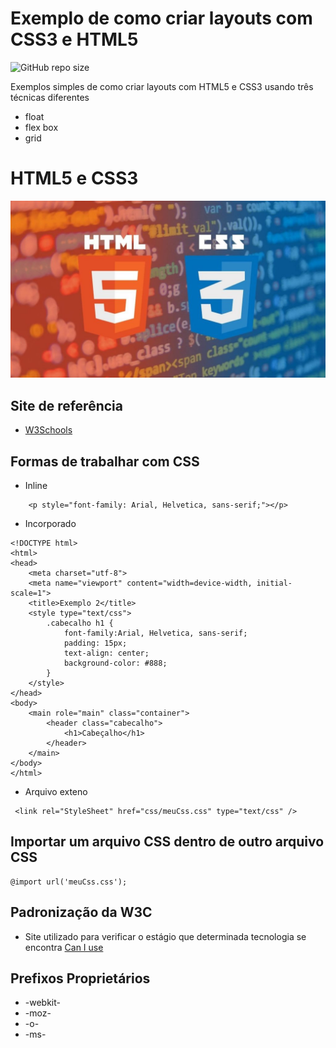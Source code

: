 # Exemplo de como criar layouts com CSS3 e HTML5

![GitHub repo size](https://img.shields.io/github/repo-size/JaimeMS/HTML5-CSS3?style=plastic)

Exemplos simples de como criar layouts com HTML5 e CSS3 usando três técnicas diferentes
- float
- flex box
- grid

# HTML5 e CSS3

![HTML5 e CSS3](https://github.com/JaimeMS/JaimeMS/blob/main/img/HTML5-e-CSS3-1024x576.jpg) 

## Site de referência
* [W3Schools](https://www.w3schools.com/default.asp)

## Formas de trabalhar com CSS
* Inline
```
	<p style="font-family: Arial, Helvetica, sans-serif;"></p>
```
* Incorporado
```
<!DOCTYPE html>
<html>
<head>
	<meta charset="utf-8">
	<meta name="viewport" content="width=device-width, initial-scale=1">
	<title>Exemplo 2</title>
	<style type="text/css">		
		.cabecalho h1 {
			font-family:Arial, Helvetica, sans-serif; 
			padding: 15px;
			text-align: center;
			background-color: #888;
		}
	</style>
</head>
<body>
	<main role="main" class="container">
		<header class="cabecalho">
			<h1>Cabeçalho</h1>
		</header>
	</main>
</body>
</html>
```
* Arquivo exteno
```
 <link rel="StyleSheet" href="css/meuCss.css" type="text/css" />
```

## Importar um arquivo CSS dentro de outro arquivo CSS
```
@import url('meuCss.css');
```

## Padronização da W3C
- Site utilizado para verificar o estágio que determinada tecnologia se encontra
[Can I use](https://caniuse.com/)

## Prefixos Proprietários
* -webkit- 
* -moz-
* -o-
* -ms- 